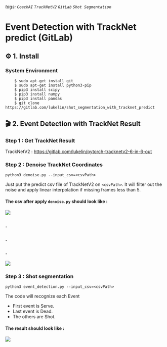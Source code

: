 ###### tags: `CoachAI` `TrackNetV2` `GitLab` `Shot Segmentation`

# Event Detection with TrackNet predict (GitLab)

## :gear: 1. Install
### System Environment

        
        $ sudo apt-get install git
        $ sudo apt-get install python3-pip
        $ pip3 install scipy
        $ pip3 install numpy
        $ pip3 install pandas
        $ git clone https://gitlab.com/lukelin/shot_segmentation_with_tracknet_predict
        
## :clapper: 2. Event Detection with TrackNet Result

### Step 1 : Get TrackNet Result

TrackNetV2 : https://gitlab.com/lukelin/pytorch-tracknetv2-6-in-6-out

### Step 2 : Denoise TrackNet Coordinates

`python3 denoise.py --input_csv=<csvPath>`
    
Just put the predict csv file of TrackNetV2 on `<csvPath>`. It will filter out the noise and apply linear interpolation if missing frames less than 5.

#### The csv after apply `denoise.py` should look like : ####

![](https://i.imgur.com/6FcPJE4.png)
### . ###
### . ###
### . ###
![](https://i.imgur.com/siw8T0W.png)


### Step 3 : Shot segmentation ###

`python3 event_detection.py --input_csv=<csvPath>`

The code will recognize each Event
- First event is Serve.
- Last event is Dead.
- The others are Shot. 

#### The result should look like : ####
![](https://i.imgur.com/hr5MDSi.png)
